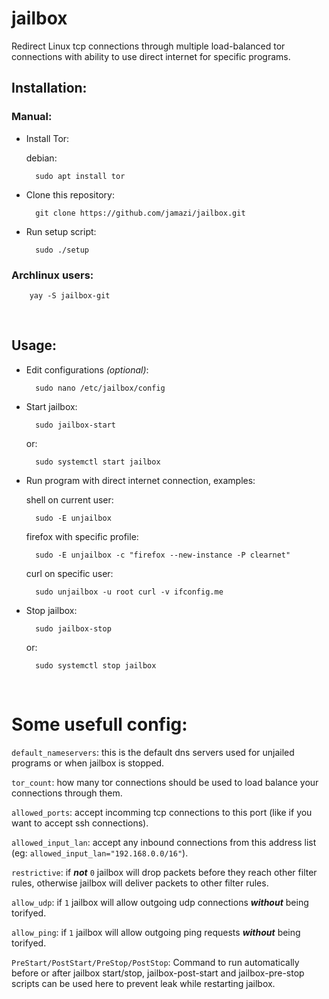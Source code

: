 # jailbox
Redirect Linux tcp connections through multiple load-balanced tor connections with ability to use direct internet for specific programs.

## Installation:
### Manual:
- Install Tor:

    debian:

        sudo apt install tor

- Clone this repository:

        git clone https://github.com/jamazi/jailbox.git

- Run setup script:

        sudo ./setup

### Archlinux users:
        yay -S jailbox-git


<br />

## Usage:
- Edit configurations *(optional)*:

        sudo nano /etc/jailbox/config

- Start jailbox:

        sudo jailbox-start

  or:

        sudo systemctl start jailbox

- Run program with direct internet connection, examples:

  shell on current user:

        sudo -E unjailbox

  firefox with specific profile:

        sudo -E unjailbox -c "firefox --new-instance -P clearnet"

  curl on specific user:

        sudo unjailbox -u root curl -v ifconfig.me

- Stop jailbox:

        sudo jailbox-stop

  or:

        sudo systemctl stop jailbox

<br />

Some usefull config:
====================

`default_nameservers`: this is the default dns servers used for unjailed programs or when jailbox is stopped.

`tor_count`: how many tor connections should be used to load balance your connections through them.

`allowed_ports`: accept incomming tcp connections to this port (like if you want to accept ssh connections).

`allowed_input_lan`: accept any inbound connections from this address list (eg: `allowed_input_lan="192.168.0.0/16"`).

`restrictive`: if ***not*** `0` jailbox will drop packets before they reach other filter rules, otherwise jailbox will deliver packets to other filter rules.

`allow_udp`: if `1` jailbox will allow outgoing udp connections ***without*** being torifyed.

`allow_ping`: if `1` jailbox will allow outgoing ping requests ***without*** being torifyed.

`PreStart/PostStart/PreStop/PostStop`: Command to run automatically before or after jailbox start/stop, jailbox-post-start and jailbox-pre-stop scripts can be used here to prevent leak while restarting jailbox.
